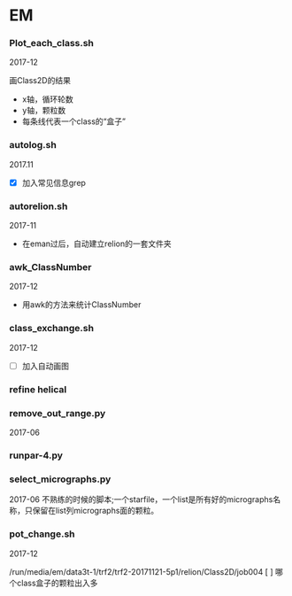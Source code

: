 # EM

### Plot_each_class.sh

2017-12

画Class2D的结果

- x轴，循环轮数
- y轴，颗粒数
- 每条线代表一个class的“盒子”


### autolog.sh

2017.11

- [x] 加入常见信息grep


### autorelion.sh

2017-11

- 在eman过后，自动建立relion的一套文件夹


### awk_ClassNumber

2017-12

- 用awk的方法来统计ClassNumber


### class_exchange.sh

2017-12

- [ ] 加入自动画图


### refine helical


### remove_out_range.py
2017-06

### runpar-4.py


### select_micrographs.py
2017-06
不熟练的时候的脚本;一个starfile，一个list是所有好的micrographs名称，只保留在list列micrographs面的颗粒。


### pot_change.sh

2017-12

/run/media/em/data3t-1/trf2/trf2-20171121-5p1/relion/Class2D/job004
[ ] 哪个class盒子的颗粒出入多